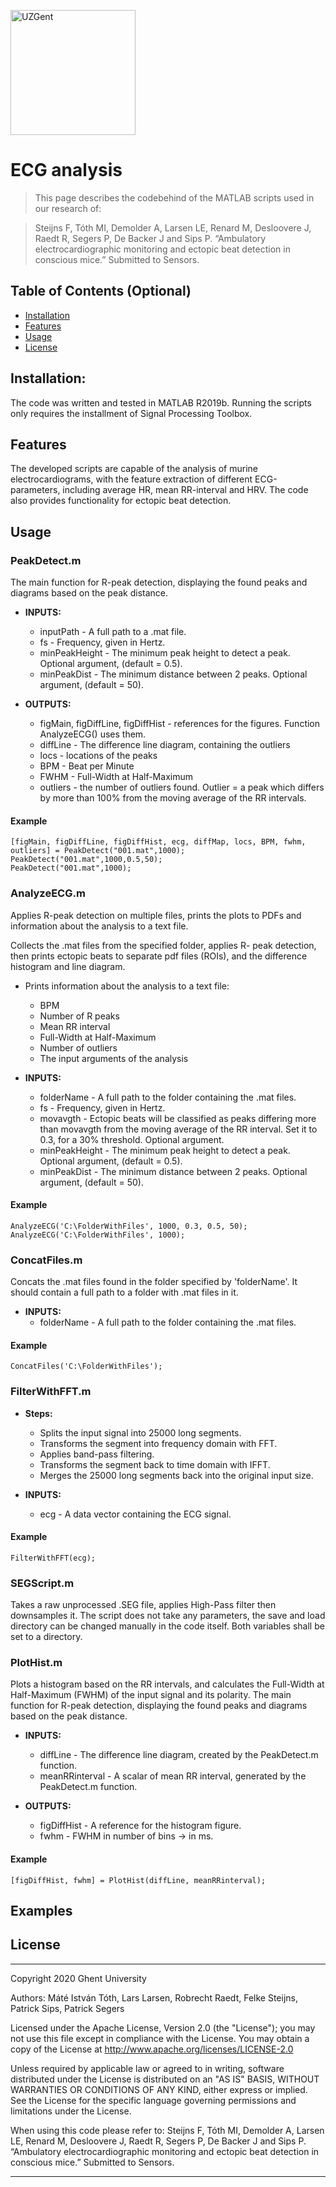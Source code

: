 <a href="https://www.uzgent.be/"><img src="https://www.uzgent.be/nl/Style%20Library/UZ%20Gent%20Styles/Images/logo-uzgent.svg" title="UZGent" alt="UZGent" width="200"></a>

# ECG analysis

> This page describes the codebehind of the MATLAB scripts used in our research of:

> Steijns F, Tóth MI, Demolder A, Larsen LE, Renard M, Desloovere J, Raedt R, Segers P, De Backer J and Sips P. “Ambulatory electrocardiographic monitoring and ectopic beat detection in conscious mice.” Submitted to Sensors.

## Table of Contents (Optional)

- [Installation](#installation)
- [Features](#features)
- [Usage](#usage)
- [License](#license)

## Installation:
The code was written and tested in MATLAB R2019b.
Running the scripts only requires the installment of Signal Processing Toolbox.

## Features
The developed scripts are capable of the analysis of murine electrocardiograms, with the feature extraction of different ECG-parameters, including average HR, mean RR-interval and HRV. The code also provides functionality for ectopic beat detection.

## Usage

### PeakDetect.m 
The main function for R-peak detection, displaying the found peaks and diagrams based on the peak distance.

- **INPUTS:**
    - inputPath - A full path to a .mat file.
    - fs - Frequency, given in Hertz.
    - minPeakHeight - The minimum peak height to detect a peak.
           Optional argument, (default = 0.5).
    - minPeakDist - The minimum distance between 2 peaks.
           Optional argument, (default = 50).

- **OUTPUTS:**
    - figMain, figDiffLine, figDiffHist - references for the figures.
           Function AnalyzeECG() uses them.
    - diffLine - The difference line diagram, containing the outliers
    - locs - locations of the peaks
    - BPM - Beat per Minute
    - FWHM - Full-Width at Half-Maximum
    - outliers - the number of outliers found. Outlier = a peak which differs by more than 100% from the moving average of the RR    intervals.

#### Example
```
[figMain, figDiffLine, figDiffHist, ecg, diffMap, locs, BPM, fwhm, outliers] = PeakDetect("001.mat",1000);
PeakDetect("001.mat",1000,0.5,50);
PeakDetect("001.mat",1000);
```

### AnalyzeECG.m
Applies R-peak detection on multiple files, prints the plots to PDFs and information about the analysis to a text file.

Collects the .mat files from the specified folder, applies R- peak detection, then prints ectopic beats to separate pdf
files (ROIs), and the difference histogram and line diagram.
- Prints information about the analysis to a text file:
    - BPM
    - Number of R peaks
    - Mean RR interval
    - Full-Width at Half-Maximum
    - Number of outliers
    - The input arguments of the analysis

- **INPUTS:**
    - folderName - A full path to the folder containing the .mat files.
    - fs - Frequency, given in Hertz.
    - movavgth - Ectopic beats will be classified as peaks differing more than movavgth from the moving average of the RR interval. Set it to 0.3, for a 30% threshold. Optional argument.
    - minPeakHeight - The minimum peak height to detect a peak.
           Optional argument, (default = 0.5).
    - minPeakDist - The minimum distance between 2 peaks.
           Optional argument, (default = 50).

#### Example
```
AnalyzeECG('C:\FolderWithFiles', 1000, 0.3, 0.5, 50);
AnalyzeECG('C:\FolderWithFiles', 1000);
```

### ConcatFiles.m
Concats the .mat files found in the folder specified by 'folderName'.
It should contain a full path to a folder with .mat files in it.

- **INPUTS:**
    - folderName - A full path to the folder containing the .mat files.
    
#### Example
```
ConcatFiles('C:\FolderWithFiles');
```

### FilterWithFFT.m
- **Steps:**
    - Splits the input signal into 25000 long segments.
    - Transforms the segment into frequency domain with FFT.
    - Applies band-pass filtering.
    - Transforms the segment back to time domain with IFFT.
    - Merges the 25000 long segments back into the original input size.
    
- **INPUTS:**
    - ecg - A data vector containing the ECG signal.
    
#### Example
```
FilterWithFFT(ecg);
```

### SEGScript.m 
Takes a raw unprocessed .SEG file, applies High-Pass filter then downsamples it.
The script does not take any parameters, the save and load directory can be changed manually in the code itself.
Both variables shall be set to a directory.

### PlotHist.m 
Plots a histogram based on the RR intervals, and calculates the Full-Width at Half-Maximum (FWHM) of the input signal and its polarity.
The main function for R-peak detection, displaying the found peaks and diagrams based on the peak distance.
- **INPUTS:**
    - diffLine - The difference line diagram, created by the PeakDetect.m function.
    - meanRRinterval - A scalar of mean RR interval, generated by the PeakDetect.m function.
    
- **OUTPUTS:**
    - figDiffHist - A reference for the histogram figure.
    - fwhm - FWHM in number of bins -> in ms.
    
#### Example
```
[figDiffHist, fwhm] = PlotHist(diffLine, meanRRinterval);
```


## Examples

## License
----

Copyright 2020 Ghent University

Authors: Máté István Tóth, Lars Larsen, Robrecht Raedt, Felke Steijns, Patrick Sips, Patrick Segers

   Licensed under the Apache License, Version 2.0 (the "License");
   you may not use this file except in compliance with the License.
   You may obtain a copy of the License at 
   http://www.apache.org/licenses/LICENSE-2.0
 
   Unless required by applicable law or agreed to in writing, software
   distributed under the License is distributed on an "AS IS" BASIS,
   WITHOUT WARRANTIES OR CONDITIONS OF ANY KIND, either express or implied.
   See the License for the specific language governing permissions and
   limitations under the License.

When using this code please refer to: Steijns F, Tóth MI, Demolder A, Larsen LE, Renard M, Desloovere J, Raedt R, Segers P, De Backer J and Sips P. “Ambulatory electrocardiographic monitoring and ectopic beat detection in conscious mice.” Submitted to Sensors.

----
